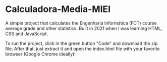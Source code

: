 # Calculadora-Media-MIEI
A simple project that calculates the Engenharia Informática (FCT) course average grade and other statistics. Built in 2021 when I was learning HTML, CSS and JavaScript. 

To run the project, click in the green button "Code" and download the zip file. After that, just extract it and open the index.html file with your favorite browser (Google Chrome ideally)!
